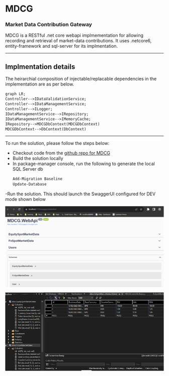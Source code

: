 # MDCG

### Market Data Contribution Gateway

MDCG is a RESTful .net core webapi implmementation for allowing recording and retrieval of market-data contributions. It uses .netcore6, entity-framework and sql-server for its implmentation.

---
## Implmentation details

The heirarchial composition of injectable/replacable dependencies in the implementation are as per below.

```mermaid
graph LR;
Controller-->IDataValidationService;
Controller-->IDataManagementService;
Controller-->ILogger;
IDataManagementService-->IRepository;
IDataManagementService-->IMemoryCache;
IRepository-->MDCGDbContext(MDCGDbContext)
MDCGDbContext-->DbContext(DbContext)
```

---

To run the solution, please follow the steps below:
- Checkout code from the [github repo for MDCG](https://github.com/Jay-Dee/MDCG)
- Build the solution locally
- In package-manager console, run the following to generate the local SQL Server db
  ```powershell
  Add-Migration Baseline
  Update-Database
  ```
 -Run the solution. This should launch the SwaggerUI configured for DEV mode shown below
 
 ![alt text](https://github.com/Jay-Dee/MDCG/blob/main/SwaggerEntities.png "Supported Entities")
 
 ![alt text](https://github.com/Jay-Dee/MDCG/blob/main/DbSchema.png "Db Schema")
 


